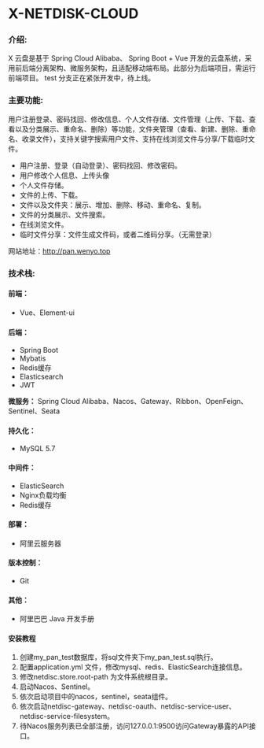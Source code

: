 # X-NETDISK-CLOUD

### 介绍:

X 云盘是基于 Spring Cloud Alibaba、 Spring Boot + Vue 开发的云盘系统，采用前后端分离架构、微服务架构，且适配移动端布局。此部分为后端项目，需运行前端项目。
test 分支正在紧张开发中，待上线。

### 主要功能:

用户注册登录、密码找回、修改信息、个人文件存储、文件管理（上传、下载、查看以及分类展示、重命名、删除）等功能，文件夹管理（查看、新建、删除、重命名、收录文件），支持关键字搜索用户文件、支持在线浏览文件与分享/下载临时文件。

- 用户注册、登录（自动登录）、密码找回、修改密码。
- 用户修改个人信息、上传头像
- 个人文件存储。
- 文件的上传、下载。
- 文件以及文件夹：展示、增加、删除、移动、重命名、复制。
- 文件的分类展示、文件搜索。
- 在线浏览文件。
- 临时文件分享：文件生成文件码，或者二维码分享。（无需登录）

网站地址：http://pan.wenyo.top

### 技术栈:

#### 前端：

- Vue、Element-ui

#### 后端：

- Spring Boot
- Mybatis
- Redis缓存
- Elasticsearch 
- JWT

**微服务：** Spring Cloud Alibaba、Nacos、Gateway、Ribbon、OpenFeign、Sentinel、Seata

#### 持久化：

- MySQL 5.7

#### 中间件：

- ElasticSearch
- Nginx负载均衡
- Redis缓存

#### 部署：

- 阿里云服务器

#### 版本控制：

- Git

#### 其他：

- 阿里巴巴 Java 开发手册


#### 安装教程

1.  创建my_pan_test数据库，将sql文件夹下my_pan_test.sql执行。
2.  配置application.yml 文件，修改mysql、redis、ElasticSearch连接信息。
3.  修改netdisc.store.root-path 为文件系统根目录。
4.  启动Nacos、Sentinel。
5.  依次启动项目中的nacos，sentinel，seata组件。
6.  依次启动netdisc-gateway、netdisc-oauth、netdisc-service-user、netdisc-service-filesystem。
7.  待Nacos服务列表已全部注册，访问127.0.0.1:9500访问Gateway暴露的API接口。

